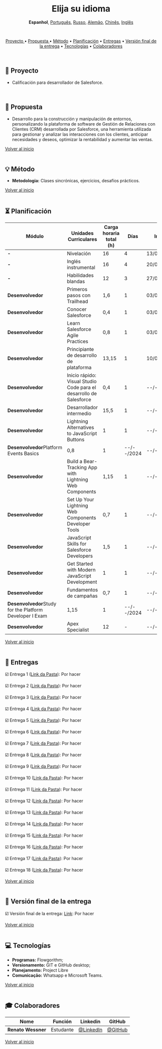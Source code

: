 <br>

<h1 align="center">
  <a id="elija-su-idioma">Elija su idioma</a>
</h1>
<p align="center">
    <strong>Espanhol</strong>, 
    <a href="https://github.com/renato-wessmer/FAT/blob/main/salesforce_developer/README.md">Português</a>, 
    <a href="https://github.com/renato-wessmer/FAT/blob/main/salesforce_developer/README_Russian.md">Russo</a>, 
    <a href="https://github.com/renato-wessmer/FAT/blob/main/salesforce_developer/README_German.md">Alemão</a>, 
    <a href="https://github.com/renato-wessmer/FAT/blob/main/salesforce_developer/README_Chinese.md">Chinês</a>, 
    <a href="https://github.com/renato-wessmer/FAT/blob/main/salesforce_developer/README_English.md">Inglês</a>
</p>

<br>

<p align="center">
  <a href ="#rocket-proyecto ">Proyecto </a>  •
  <a href ="#dart-propuesta ">Propuesta </a>  •
  <a href ="#bulb-metodo">Método</a>  •
  <a href ="#hourglass_flowing_sand-planificacion">Planificación</a>  •
  <a href ="#calendar-as-entregas">Entregas</a>  •
  <a href ="#camera_flash-as-version-final-de-la-entrega">Versión final de la entrega</a>  •
  <a href ="#computer-tecnologías">Tecnologías</a>  •
  <a href ="#mortar_board-colaboradores">Colaboradores</a>
</p>

<br>

## :rocket: Proyecto

* Calificación para desarrollador de Salesforce.
<br>

## :dart: Propuesta

* Desarrollo para la construcción y manipulación de entornos, personalizando la plataforma de software de Gestión de Relaciones con Clientes (CRM) desarrollada por Salesforce, una herramienta utilizada para gestionar y analizar las interacciones con los clientes, anticipar necesidades y deseos, optimizar la rentabilidad y aumentar las ventas.

<a href ="#elija-su-idioma">Volver al inicio</a>  
<br>

## :bulb: Método

* **Metodologia:** Clases sincrónicas, ejercicios, desafíos prácticos.

<a href ="#elija-su-idioma">Volver al inicio</a>  
<br>

## :hourglass_flowing_sand: Planificación
      
|Módulo|Unidades Curriculares|Carga horaria total (h)|Días|Inicio|Fin|
|--------|--------|--------|--------|--------|--------|
|**-**|Nivelación|16|4|13/07/2024|03/08/2024|
|**-**|Inglés instrumental|16|4|20/07/2024|19/10/2024|
|**-**|Habilidades blandas|12|3|27/07/2024|26/10/2024|
|**Desenvolvedor**|Primeros pasos con Trailhead|1,6|1|03/08/2024|03/08/2024|
|**Desenvolvedor**|Conocer Salesforce|0,4|1|03/08/2024|03/08/2024|
|**Desenvolvedor**|Learn Salesforce Agile Practices|0,8|1|03/08/2024|03/08/2024|
|**Desenvolvedor**|Principiante de desarrollo de plataforma|13,15|1|10/08/2024|10/08/2024|
|**Desenvolvedor**|Inicio rápido: Visual Studio Code para el desarrollo de Salesforce|0,4|1|--/--/2024|--/--/2024|
|**Desenvolvedor**|Desarrollador intermedio|15,5|1|--/--/2024|--/--/2024|
|**Desenvolvedor**|Lightning Alternatives to JavaScript Buttons|1|1|--/--/2024|--/--/2024|
|**Desenvolvedor**Platform Events Basics|0,8|1|--/--/2024|--/--/2024|
|**Desenvolvedor**|Build a Bear-Tracking App with Lightning Web Components|1,15|1|--/--/2024|--/--/2024|
|**Desenvolvedor**|Set Up Your Lightning Web Components Developer Tools|0,7|1|--/--/2024|--/--/2024|
|**Desenvolvedor**|JavaScript Skills for Salesforce Developers|1,5|1|--/--/2024|--/--/2024|
|**Desenvolvedor**|Get Started with Modern JavaScript Development|1|1|--/--/2024|--/--/2024|
|**Desenvolvedor**|Fundamentos de campañas|0,7|1|--/--/2024|--/--/2024|
|**Desenvolvedor**Study for the Platform Developer I Exam|1,15|1|--/--/2024|--/--/2024|
|**Desenvolvedor**|Apex Specialist|12|-|--/--/2024|--/--/2024|

<a href ="#elija-su-idioma">Volver al inicio</a>  
<br>

## :calendar: Entregas 

☑️ Entrega 1 ([Link da Pasta](https://github.com/renato-wessmer/FAT/tree/main/salesforce_developer/bases/knowledge_leveling)): Por hacer<!-- Completado : heavy_check_mark-->

☑️ Entrega 2 ([Link da Pasta](https://github.com/renato-wessmer/FAT/tree/main/salesforce_developer/bases/instrumental_english)): Por hacer<!-- Completado : heavy_check_mark-->

☑️ Entrega 3 ([Link da Pasta](https://github.com/renato-wessmer/FAT/tree/main/salesforce_developer/bases/soft_skills)): Por hacer<!-- Completado : heavy_check_mark-->

☑️ Entrega 4 ([Link da Pasta](https://github.com/renato-wessmer/FAT/tree/main/salesforce_developer/salesforce_developer_trails/get_started_with_trailhead)): Por hacer<!-- Completado : heavy_check_mark-->

☑️ Entrega 5 ([Link da Pasta](https://github.com/renato-wessmer/FAT/tree/main/salesforce_developer/salesforce_developer_trails/get_to_know_salesforce)): Por hacer<!-- Completado : heavy_check_mark-->

☑️ Entrega 6 ([Link da Pasta](https://github.com/renato-wessmer/FAT/tree/main/salesforce_developer/salesforce_developer_trails/learn_salesforce_agile_practices)): Por hacer<!-- Completado : heavy_check_mark-->

☑️ Entrega 7 ([Link da Pasta](https://github.com/renato-wessmer/FAT/tree/main/salesforce_developer/salesforce_developer_trails/platform_developer_-_beginner)): Por hacer<!-- Completado : heavy_check_mark-->

☑️ Entrega 8 ([Link da Pasta](https://github.com/renato-wessmer/FAT/tree/main/salesforce_developer/salesforce_developer_trails/quickstart_visual_studio_code_for_salesforce_development)): Por hacer<!-- Completado : heavy_check_mark-->

☑️ Entrega 9 ([Link da Pasta](https://github.com/renato-wessmer/FAT/tree/main/salesforce_developer/salesforce_developer_trails/developer_intermediate)): Por hacer<!-- Completado : heavy_check_mark-->

☑️ Entrega 10 ([Link da Pasta](https://github.com/renato-wessmer/FAT/tree/main/salesforce_developer/salesforce_developer_trails/lightning_alternatives_to_javascript_buttons)): Por hacer<!-- Completado : heavy_check_mark-->

☑️ Entrega 11 ([Link da Pasta](https://github.com/renato-wessmer/FAT/tree/main/salesforce_developer/salesforce_developer_trails/platform_events_basics)): Por hacer<!-- Completado : heavy_check_mark-->

☑️ Entrega 12 ([Link da Pasta](https://github.com/renato-wessmer/FAT/tree/main/salesforce_developer/salesforce_developer_trails/build_a_bear_tracking_app_with_lightning_web_components)): Por hacer<!-- Completado : heavy_check_mark-->

☑️ Entrega 13 ([Link da Pasta](https://github.com/renato-wessmer/FAT/tree/main/salesforce_developer/salesforce_developer_trails/set_up_your_lightning_web_components_developer_tools)): Por hacer<!-- Completado : heavy_check_mark-->

☑️ Entrega 14 ([Link da Pasta](https://github.com/renato-wessmer/FAT/tree/main/salesforce_developer/salesforce_developer_trails/javascript_skills_for_salesforce_developers)): Por hacer<!-- Completado : heavy_check_mark-->

☑️ Entrega 15 ([Link da Pasta](https://github.com/renato-wessmer/FAT/tree/main/salesforce_developer/salesforce_developer_trails/get_started_with_modern_javascript_development)): Por hacer<!-- Completado : heavy_check_mark-->

☑️ Entrega 16 ([Link da Pasta](https://github.com/renato-wessmer/FAT/tree/main/salesforce_developer/salesforce_developer_trails/campaign_basics)): Por hacer<!-- Completado : heavy_check_mark-->

☑️ Entrega 17 ([Link da Pasta](https://github.com/renato-wessmer/FAT/tree/main/salesforce_developer/salesforce_developer_trails/study_for_the_platform_developer_i_exam)): Por hacer<!-- Completado : heavy_check_mark-->

☑️ Entrega 18 ([Link da Pasta](https://github.com/renato-wessmer/FAT/tree/main/salesforce_developer/salesforce_developer_trails/apex_specialist)): Por hacer<!-- Completado : heavy_check_mark-->

<a href ="#elija-su-idioma">Volver al inicio</a>  
<br>

## :camera_flash: Versión final de la entrega

☑️ Versión final de la entrega: [Link](https://): Por hacer<!-- Completado : heavy_check_mark-->

<a href ="#elija-su-idioma">Volver al inicio</a>  
<br> 

## :computer: Tecnologías

* **Programas:** Flowgorithm;
* **Versionamento:** GIT e GitHub desktop;           
* **Planejamento:** Project Libre
* **Comunicação:** Whatsapp e Microsoft Teams.

<a href ="#elija-su-idioma">Volver al inicio</a>  
<br>     
      
## :mortar_board: Colaboradores

|Nome|Función|Linkedin|GitHub|
| -------- |-------- |-------- |-------- |
|**Renato Wessner**|Estudante| [@LinkedIn](https://www.linkedin.com/in/renato-wessmer-dev-gpti/)|[@GitHub](https://github.com/renato-wessmer)|

<a href ="#elija-su-idioma">Volver al inicio</a>  
<br>

 